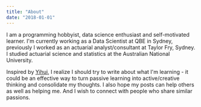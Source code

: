 ```yaml
---
title: "About"
date: "2018-01-01"
---
```


I am a programming hobbyist, data science enthusiast and self-motivated learner. I'm currently working as a Data Scientist at QBE in Sydney, previously I worked as an actuarial analyst/consultant at Taylor Fry, Sydney. I studied actuarial science and statistics at the Australian National University.

Inspired by [Yihui](https://yihui.name), I realize I should try to write about what I'm learning - it could be an effective way to turn passive learning into active/creative thinking and consolidate my thoughts. I also hope my posts can help others as well as helping me. And I wish to connect with people who share similar passions.
